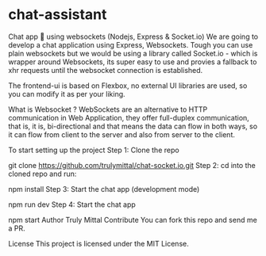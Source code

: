 # chat-assistant
Chat app 💬 using websockets (Nodejs, Express & Socket.io)
We are going to develop a chat application using Express, Websockets. Tough you can use plain websockets but we would be using a library called Socket.io - which is wrapper around Websockets, its super easy to use and provies a fallback to xhr requests until the websocket connection is established.

The frontend-ui is based on Flexbox, no external UI libraries are used, so you can modify it as per your liking.

What is Websocket ?
WebSockets are an alternative to HTTP communication in Web Application, they offer full-duplex communication, that is, it is, bi-directional and that means the data can flow in both ways, so it can flow from client to the server and also from server to the client.

To start setting up the project
Step 1: Clone the repo

git clone https://github.com/trulymittal/chat-socket.io.git
Step 2: cd into the cloned repo and run:

npm install
Step 3: Start the chat app (development mode)

npm run dev
Step 4: Start the chat app

npm start
Author
Truly Mittal
Contribute
You can fork this repo and send me a PR.

License
This project is licensed under the MIT License.

